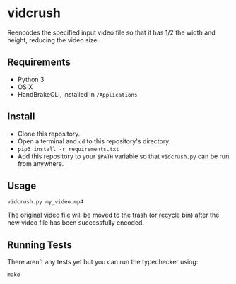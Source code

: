 # vidcrush

Reencodes the specified input video file so that it
has 1/2 the width and height, reducing the video size.

## Requirements

* Python 3
* OS X
* HandBrakeCLI, installed in `/Applications`

## Install

* Clone this repository.
* Open a terminal and `cd` to this repository's directory.
* `pip3 install -r requirements.txt`
* Add this repository to your `$PATH` variable so that `vidcrush.py` can be run from anywhere.

## Usage

```
vidcrush.py my_video.mp4
```

The original video file will be moved to the trash (or recycle bin)
after the new video file has been successfully encoded.

## Running Tests

There aren't any tests yet but you can run the typechecker using:

```
make
```